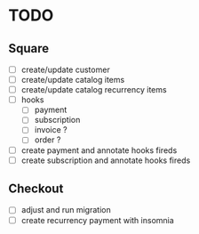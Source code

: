 # TODO

## Square

- [ ] create/update customer
- [ ] create/update catalog items
- [ ] create/update catalog recurrency items
- [ ] hooks
  - [ ] payment
  - [ ] subscription
  - [ ] invoice ?
  - [ ] order ?

- [ ] create payment and annotate hooks fireds
- [ ] create subscription and annotate hooks fireds

## Checkout

- [ ] adjust and run migration
- [ ] create recurrency payment with insomnia

##
